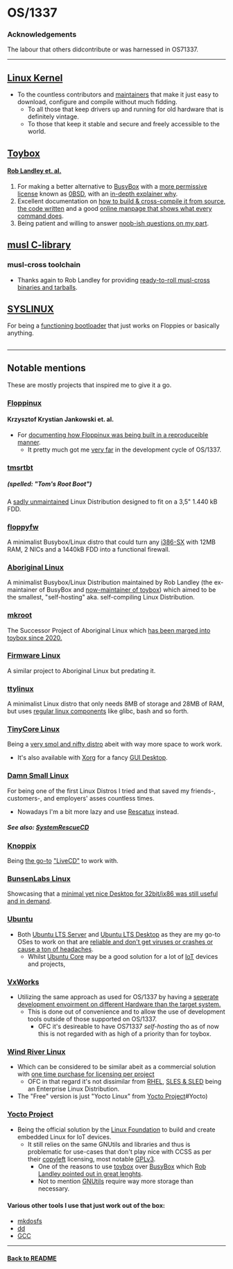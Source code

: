 #   OS/1337
### Acknowledgements
The labour that others didcontribute or was harnessed in OS71337.

---

## [Linux Kernel](https://kernel.org/)
- To the countless contributors and [maintainers](https://kernel.org/category/releases.html) that make it just easy to download, configure and compile without much fidding. 
  - To all those that keep drivers up and running for old hardware that is definitely vintage. 
  - To those that keep it stable and secure and freely accessible to the world.

###
## [Toybox](https://github.com/landley/toybox)
#### [Rob Landley et. al.](http://landley.net/toybox/)
1. For making a better alternative to [BusyBox](https://en.wikipedia.org/wiki/BusyBox) with a [more permissive license](https://en.wikipedia.org/wiki/BusyBox#Controversy_over_Toybox) known as [0BSD](https://en.wikipedia.org/wiki/BSD_licenses#0-clause_license_(%22BSD_Zero_Clause_License%22)), with an [in-depth explainer why](http://landley.net/toybox/license.html).
2. Excellent documentation on [how to build & cross-compile it from source](http://landley.net/toybox/quick.html), [the code written](http://landley.net/toybox/code.html) and a good [online manpage that shows what every command does](http://landley.net/toybox/help.html).
3. Being patient and willing to answer [noob-ish questions on my part](https://github.com/landley/toybox/issues/451).

###
## [musl C-library](https://musl.libc.org/)
### musl-cross toolchain
- Thanks again to Rob Landley for providing [ready-to-roll musl-cross binaries and tarballs](http://landley.net/toybox/downloads/binaries/toolchains/latest/).

###
## [SYSLINUX](https://wiki.syslinux.org/wiki/index.php?title=The_Syslinux_Project)
For being a [functioning bootloader](https://en.wikipedia.org/wiki/SYSLINUX) that just works on Floppies or basically anything.

##

---

## Notable mentions
These are mostly projects that inspired me to give it a go.

####
### [Floppinux](https://github.com/w84death/floppinux)
#### Krzysztof Krystian Jankowski et. al.
- For [documenting how Floppinux was being built in a reproduceible manner](https://archive.org/details/floppinux-manual/).
  - It pretty much got me [very far](https://mstdn.social/@kkarhan/111409592616485280) in the development cycle of OS/1337.

####
### [tmsrtbt](https://en.wikipedia.org/wiki/Tomsrtbt)  
##### (spelled: *"Tom's Root Boot"*)
A [sadly unmaintained](http://www.toms.net/rb/) Linux Distribution designed to fit on a 3,5" 1.440 kB FDD.

####
### [floppyfw](https://en.wikipedia.org/wiki/Floppyfw)
A minimalist Busybox/Linux distro that could turn any [i386-SX](https://en.wikipedia.org/wiki/I386#80386SX) with 12MB RAM, 2 NICs and a 1440kB FDD into a functional firewall. 

####
### [Aboriginal Linux](http://landley.net/aboriginal/)
A minimalist Busybox/Linux Distribution maintained by Rob Landley (the ex-maintainer of BusyBox and [now-maintainer of toybox](http://landley.net/toybox/)) which aimed to be the smallest, "self-hosting" aka. self-compiling Linux Distribution.

#### 
### [mkroot](https://github.com/landley/mkroot)
The Successor Project of Aboriginal Linux which [has been marged into toybox since 2020.](https://github.com/landley/toybox) 

#### 
### [Firmware Linux](https://landley.net/code/firmware/old/)
A similar project to Aboriginal Linux but predating it.

#### 
### [ttylinux](http://www.minimalinux.org/ttylinux/)
A minimalist Linux distro that only needs 8MB of storage and 28MB of RAM, but uses [regular linux components](http://www.minimalinux.org/ttylinux/about.html) like glibc, bash and so forth.

####
### [TinyCore Linux](https://en.wikipedia.org/wiki/Tiny_Core_Linux)
Being a [very smol and nifty distro](http://tinycorelinux.net/) abeit with way more space to work work.
- It's also available with [Xorg](https://en.wikipedia.org/wiki/X.Org_Server) for a fancy [GUI Desktop](https://en.wikipedia.org/wiki/Graphical_user_interface#Popularization).

####
### [Damn Small Linux](https://en.wikipedia.org/wiki/Damn_Small_Linux)
For being one of the first Linux Distros I tried and that saved my friends-, customers-, and employers' asses countless times.
- Nowadays I'm a bit more lazy and use [Rescatux](https://www.supergrubdisk.org/category/download/rescatuxdownloads/rescatux-stable/) instead.
##### See also: [SystemRescueCD](https://www.system-rescue.org/)

####
### [Knoppix](https://en.wikipedia.org/wiki/Knoppix)
Being [the go-to](https://www.knopper.net/knoppix/index-en.html) ["LiveCD"](https://en.wikipedia.org/wiki/Live_CD) to work with.


###
### [BunsenLabs Linux](https://en.wikipedia.org/wiki/CrunchBang_Linux#BunsenLabs)
Showcasing that a [minimal yet nice Desktop for 32bit/ix86 was still useful and in demand](https://www.bunsenlabs.org/installation.html).

###
### [Ubuntu](https://ubuntu.com/)
- Both [Ubuntu LTS Server](https://ubuntu.com/download/server) and [Ubuntu LTS Desktop](https://ubuntu.com/download/desktop) as they are my go-to OSes to work on that are [reliable and don't get viruses or crashes or cause a ton of headaches](https://www.youtube.com/watch?v=0eEG5LVXdKo&t=1752s).
  - Whilst [Ubuntu Core](https://ubuntu.com/core) may be a good solution for a lot of [IoT](https://ubuntu.com/download/iot) devices and projects, 

###
### [VxWorks](https://www.windriver.com/products/vxworks)
- Utilizing the same approach as used for OS/1337 by having a [seperate development envoirment on different Hardware than the target system.](https://en.wikipedia.org/wiki/VxWorks#Development_environment)
  - This is done out of convenience and to allow the use of development tools outside of those supported on OS/1337.
    - OFC it's desireable to have OS71337 *self-hosting* tho as of now this is not regarded with as high of a priority than for toybox.

###
### [Wind River Linux](https://www.windriver.com/products/linux)
- Which can be considered to be similar abeit as a commercial solution with [one time purchase for licensing per project](https://en.wikipedia.org/wiki/Wind_River_Systems#Wind_River_Linux)
  - OFC in that regard it's not dissimilar from [RHEL](https://en.wikipedia.org/wiki/Red_Hat_Enterprise_Linux), [SLES & SLED](https://en.wikipedia.org/wiki/SUSE_Linux_Enterprise) being an Enterprise Linux Distribution.
- The "Free" version is just "Yocto Linux" from [Yocto Project](docu/acknowledgements.md)#Yocto)

###
### [Yocto Project](https://www.yoctoproject.org/)
- Being the official solution by the [Linux Foundation](https://www.linuxfoundation.org/) to build and create embedded Linux for IoT devices.
  - It still relies on the same GNUtils and libraries and thus is problematic for use-cases that don't play nice with CCSS as per their [copyleft](https://en.wikipedia.org/wiki/Copyleft) licensing, most notable [GPLv3](https://en.wikipedia.org/wiki/GNU_General_Public_License#GPLv3_criticism).
    - One of the reasons to use [toybox](https://en.wikipedia.org/wiki/Toybox#History) over [BusyBox](https://en.wikipedia.org/wiki/BusyBox#GPLv2/GPLv3_controversies) which [Rob Landley pointed out in great lenghts](https://www.youtube.com/watch?v=MkJkyMuBm3g#t=1m18s).
    - Not to mention [GNUtils](https://en.wikipedia.org/wiki/GNU_Core_Utilities) require way more storage than necessary.

###
#### Various other tools I use that just work out of the box:
- [mkdosfs](https://linux.die.net/man/8/mkdosfs)
- [dd](https://linux.die.net/man/1/dd)
- [GCC](https://en.wikipedia.org/wiki/GNU_Compiler_Collection)

---

#### [Back to README](README.md)